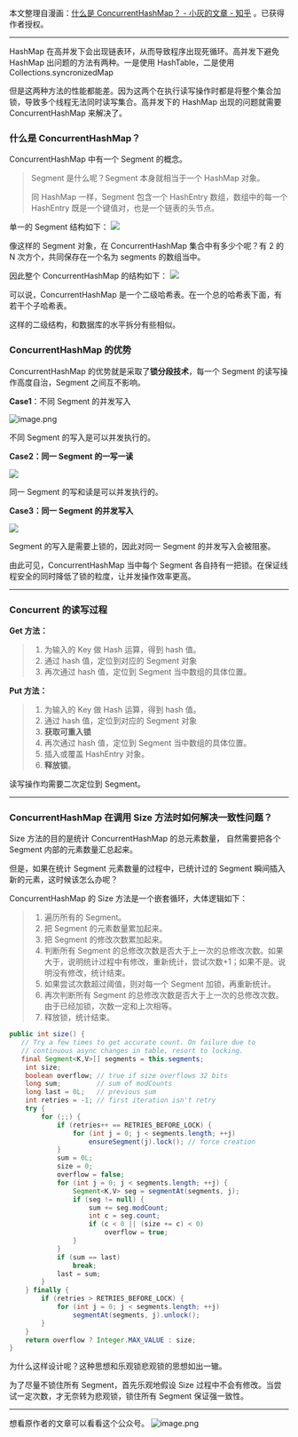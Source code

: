 本文整理自漫画：[什么是 ConcurrentHashMap？ - 小灰的文章 - 知乎](http://zhuanlan.zhihu.com/p/31614308) 。已获得作者授权。

---

HashMap 在高并发下会出现链表环，从而导致程序出现死循环。高并发下避免 HashMap 出问题的方法有两种。一是使用 HashTable，二是使用 Collections.syncronizedMap

但是这两种方法的性能都能差。因为这两个在执行读写操作时都是将整个集合加锁，导致多个线程无法同时读写集合。高并发下的 HashMap 出现的问题就需要 ConcurrentHashMap 来解决了。

### 什么是 ConcurrentHashMap？

ConcurrentHashMap 中有一个 Segment 的概念。

> Segment 是什么呢？Segment 本身就相当于一个 HashMap 对象。
>
> 同 HashMap 一样，Segment 包含一个 HashEntry 数组，数组中的每一个 HashEntry 既是一个键值对，也是一个链表的头节点。

单一的 Segment 结构如下：
![](http://upload-images.jianshu.io/upload_images/129905-a895ae92f7320615.png?imageMogr2/auto-orient/strip%7CimageView2/2/w/1240)

像这样的 Segment 对象，在 ConcurrentHashMap 集合中有多少个呢？有 2 的 N 次方个，共同保存在一个名为 segments 的数组当中。

因此整个 ConcurrentHashMap 的结构如下：
![](http://upload-images.jianshu.io/upload_images/129905-8cd1a52a31f8bd31.png?imageMogr2/auto-orient/strip%7CimageView2/2/w/1240)

可以说，ConcurrentHashMap 是一个二级哈希表。在一个总的哈希表下面，有若干个子哈希表。

这样的二级结构，和数据库的水平拆分有些相似。

### ConcurrentHashMap 的优势

ConcurrentHashMap 的优势就是采取了**锁分段技术**，每一个 Segment 的读写操作高度自治，Segment 之间互不影响。

**Case1**：不同 Segment 的并发写入

![image.png](http://upload-images.jianshu.io/upload_images/129905-b434c48337e9e79d.png?imageMogr2/auto-orient/strip%7CimageView2/2/w/1240)

不同 Segment 的写入是可以并发执行的。

**Case2：同一 Segment 的一写一读**

![](http://upload-images.jianshu.io/upload_images/129905-0c9fbc6a6a906eae.png?imageMogr2/auto-orient/strip%7CimageView2/2/w/1240)

同一 Segment 的写和读是可以并发执行的。

**Case3：同一 Segment 的并发写入**

![](http://upload-images.jianshu.io/upload_images/129905-a84149f6e60fcb25.png?imageMogr2/auto-orient/strip%7CimageView2/2/w/1240)

Segment 的写入是需要上锁的，因此对同一 Segment 的并发写入会被阻塞。

由此可见，ConcurrentHashMap 当中每个 Segment 各自持有一把锁。在保证线程安全的同时降低了锁的粒度，让并发操作效率更高。

---

### Concurrent 的读写过程

**Get 方法：**

> 1. 为输入的 Key 做 Hash 运算，得到 hash 值。
> 2. 通过 hash 值，定位到对应的 Segment 对象
> 3. 再次通过 hash 值，定位到 Segment 当中数组的具体位置。

**Put 方法：**

> 1. 为输入的 Key 做 Hash 运算，得到 hash 值。
> 2. 通过 hash 值，定位到对应的 Segment 对象
> 3. **获取可重入锁**
> 4. 再次通过 hash 值，定位到 Segment 当中数组的具体位置。
> 5. 插入或覆盖 HashEntry 对象。
> 6. **释放锁**。

读写操作均需要二次定位到 Segment。

---

### ConcurrentHashMap 在调用 Size 方法时如何解决一致性问题？

Size 方法的目的是统计 ConcurrentHashMap 的总元素数量， 自然需要把各个 Segment 内部的元素数量汇总起来。

但是，如果在统计 Segment 元素数量的过程中，已统计过的 Segment 瞬间插入新的元素，这时候该怎么办呢？

ConcurrentHashMap 的 Size 方法是一个嵌套循环，大体逻辑如下：

> 1. 遍历所有的 Segment。
> 2. 把 Segment 的元素数量累加起来。
> 3. 把 Segment 的修改次数累加起来。
> 4. 判断所有 Segment 的总修改次数是否大于上一次的总修改次数。如果大于，说明统计过程中有修改，重新统计，尝试次数+1；如果不是。说明没有修改，统计结束。
> 5. 如果尝试次数超过阈值，则对每一个 Segment 加锁，再重新统计。
> 6. 再次判断所有 Segment 的总修改次数是否大于上一次的总修改次数。由于已经加锁，次数一定和上次相等。
> 7. 释放锁，统计结束。

```java
public int size() {
   // Try a few times to get accurate count. On failure due to
   // continuous async changes in table, resort to locking.
   final Segment<K,V>[] segments = this.segments;
    int size;
    boolean overflow; // true if size overflows 32 bits
    long sum;         // sum of modCounts
    long last = 0L;   // previous sum
    int retries = -1; // first iteration isn't retry
    try {
        for (;;) {
            if (retries++ == RETRIES_BEFORE_LOCK) {
                for (int j = 0; j < segments.length; ++j)
                    ensureSegment(j).lock(); // force creation
            }
            sum = 0L;
            size = 0;
            overflow = false;
            for (int j = 0; j < segments.length; ++j) {
                Segment<K,V> seg = segmentAt(segments, j);
                if (seg != null) {
                    sum += seg.modCount;
                    int c = seg.count;
                    if (c < 0 || (size += c) < 0)
                        overflow = true;
                }
            }
            if (sum == last)
                break;
            last = sum;
        }
    } finally {
        if (retries > RETRIES_BEFORE_LOCK) {
            for (int j = 0; j < segments.length; ++j)
                segmentAt(segments, j).unlock();
        }
    }
    return overflow ? Integer.MAX_VALUE : size;
}
```

为什么这样设计呢？这种思想和乐观锁悲观锁的思想如出一辙。

为了尽量不锁住所有 Segment，首先乐观地假设 Size 过程中不会有修改。当尝试一定次数，才无奈转为悲观锁，锁住所有 Segment 保证强一致性。

---

想看原作者的文章可以看看这个公众号。
![image.png](http://upload-images.jianshu.io/upload_images/129905-71a363c788aa04ca.png?imageMogr2/auto-orient/strip%7CimageView2/2/w/1240)
